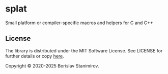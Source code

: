 # splat

Small platform or compiler-specific macros and helpers for C and C++

## License

The library is distributed under the MIT Software License. See LICENSE for further details or copy [here](http://opensource.org/licenses/MIT).

Copyright &copy; 2020-2025 Borislav Stanimirov.

